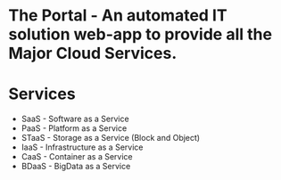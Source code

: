# The Portal - An automated IT solution web-app to provide all the Major Cloud Services.

# Services 

- SaaS  -  Software as a Service
- PaaS  -  Platform as a Service
- STaaS -  Storage as a Service (Block and Object)
- IaaS  -  Infrastructure as a Service
- CaaS  -  Container as a Service
- BDaaS -  BigData as a Service
